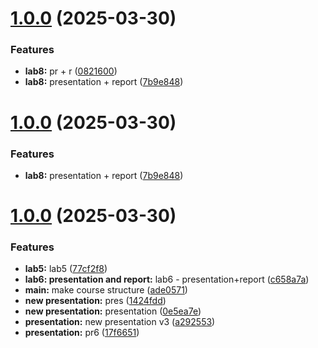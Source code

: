 # [1.0.0](https://github.com/taponomareva/os-intro/compare/1.0.3...1.0.0) (2025-03-30)


### Features

* **lab8:** pr + r ([0821600](https://github.com/taponomareva/os-intro/commit/0821600c21bafa3b0872dc9e974ec72124d2b1a8))
* **lab8:** presentation + report ([7b9e848](https://github.com/taponomareva/os-intro/commit/7b9e8485ba8b0df3f006d11039504257cbfc73e3))



# [1.0.0](https://github.com/taponomareva/os-intro/compare/1.0.3...1.0.0) (2025-03-30)


### Features

* **lab8:** presentation + report ([7b9e848](https://github.com/taponomareva/os-intro/commit/7b9e8485ba8b0df3f006d11039504257cbfc73e3))



# [1.0.0](https://github.com/taponomareva/os-intro/compare/1.0.2...1.0.0) (2025-03-30)


### Features

* **lab5:** lab5 ([77cf2f8](https://github.com/taponomareva/os-intro/commit/77cf2f8d54fd1f6863b82aea9b32b5084aa6635f))
* **lab6: presentation and report:** lab6 - presentation+report ([c658a7a](https://github.com/taponomareva/os-intro/commit/c658a7a7d1e5591e252416cae09a94464434b834))
* **main:** make course structure ([ade0571](https://github.com/taponomareva/os-intro/commit/ade0571965d414c2d4f19d6ce94d08c49e7c6515))
* **new presentation:** pres ([1424fdd](https://github.com/taponomareva/os-intro/commit/1424fddc354eb45a9eb2a4aaa82877336419e728))
* **new presentation:** presentation ([0e5ea7e](https://github.com/taponomareva/os-intro/commit/0e5ea7ea50a06c63fccded47fe6c13a57732f1a9))
* **presentation:** new presentation v3 ([a292553](https://github.com/taponomareva/os-intro/commit/a292553bfa40a95247f3d5844637e0833651bf15))
* **presentation:** pr6 ([17f6651](https://github.com/taponomareva/os-intro/commit/17f6651b32f81888f549b84ab5b6bf598da596a6))



